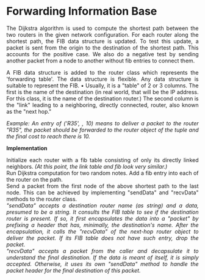 <h1>Forwarding Information Base</h1>

<p align='justify'> The Dijkstra algorithm is used to compute the shortest path between the two routers in the given network configuration. For each router along the shortest path, the FIB data structure is updated. To test this update, a packet is sent from the origin to the destination of the shortest path. This accounts for the positive case. We also do a negative test by sending another packet from a node to another without fib entries to connect them.</p>
<p align='justify'> A FIB data structure is added to the router class which represents the 'forwarding table'. The data structure is flexible. Any data structure is suitable to represent the FIB. •	Usually, it is a "table" of 2 or 3 columns.  The first is the name of the destination (in real world, that will be the IP address.  For this class, it is the name of the destination router.)  The second column is the "link" leading to a neighboring, directly connected, router, also known as the "next hop."</p>
<p align='justify'> <i>Example: An entry of ('R35', <router object>, 10) means to deliver a packet to the router "R35", the packet should be forwarded to the router object of the tuple and the final cost to reach there is 10.</i></p>
<b>Implementation</b>
<br/>
<p align='justify'>Initialize each router with a fib table consisting of only its directly linked neighbors. <i>(At this point, the link table and fib look very similar.)</i><br/>
Run Dijkstra computation for two random notes. Add a fib entry into each of the router on the path.<br/>
Send a packet from the first node of the above shortest path to the last node. This can be achieved by implementing "sendData" and "recvData" methods to the router class.<br/>
<i>"sendData" accepts a destination router name (as string) and a data, presumed to be a string.  
It consults the FIB table to see if the destination router is present.  If so, it first encapsulates the data into a "packet" by prefixing a header that has, minimally, the destination's name.  
After the encapsulation, it calls the "recvData" of the next-hop router object to deliver the packet. If its FIB table does not have such entry, drop the packet.</i><br/>
<i>"recvData" accepts a packet from the caller and decapsulate it to understand the final destination. If the data is meant of itself, it is simply accepted. 
Otherwise, it uses its own "sendData" method to handle the packet header for the final destination of this packet.</i></p>
